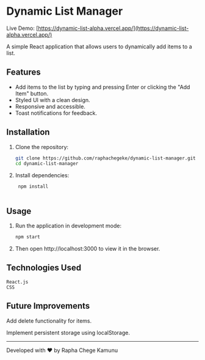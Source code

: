 # Dynamic List Manager

Live Demo: [https://dynamic-list-alpha.vercel.app/](https://dynamic-list-alpha.vercel.app/)

A simple React application that allows users to dynamically add items to a list.

## Features
- Add items to the list by typing and pressing Enter or clicking the "Add Item" button.
- Styled UI with a clean design.
- Responsive and accessible.
- Toast notifications for feedback.

## Installation

1. Clone the repository:
   ```sh
   git clone https://github.com/raphachegeke/dynamic-list-manager.git
   cd dynamic-list-manager

2. Install dependencies:
    ```sh
     npm install



## Usage

1. Run the application in development mode:
    ```sh
    npm start

2. Then open http://localhost:3000 to view it in the browser.


## Technologies Used
    
    React.js
    CSS


## Future Improvements

Add delete functionality for items.

Implement persistent storage using localStorage.

---

Developed with ❤️ by Rapha Chege Kamunu
